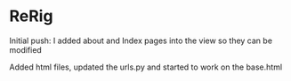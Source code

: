 # ReRig

Initial push: I added about and Index pages into the view so they can be modified

Added html files, updated the urls.py and started to work on the base.html
